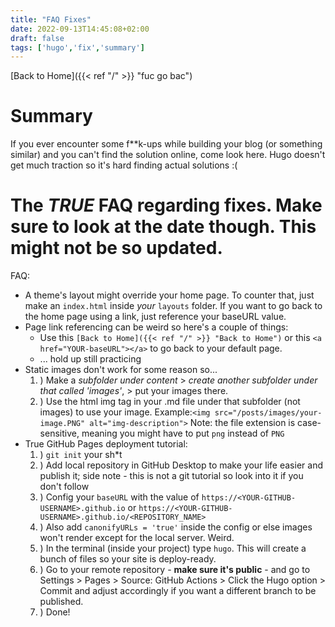```yaml
---
title: "FAQ Fixes"
date: 2022-09-13T14:45:08+02:00
draft: false
tags: ['hugo','fix','summary']
---
```


[Back to Home]({{< ref "/" >}} "fuc go bac") <br/>

# Summary

If you ever encounter some f**k-ups while building your blog (or something similar) and you can't find the solution online, come look here. Hugo doesn't get much traction so it's hard finding actual solutions :(

# The ***TRUE*** FAQ regarding fixes. Make sure to look at the date though. This might not be so updated.

FAQ:
* A theme's layout might override your home page. To counter that, just make an ``index.html`` inside *your* ``layouts`` folder. If you want to go back to the home page using a link, just reference your baseURL value. 
* Page link referencing can be weird so here's a couple of things:
  * Use this ``[Back to Home]({{< ref "/" >}} "Back to Home")`` or this ``<a href="YOUR-baseURL"></a>`` to go back to your default page.
  * ... hold up still practicing 
* Static images don't work for some reason so... 
  1. ) Make a *subfolder under content* > *create another subfolder under that called 'images'*, > put your images there.
  2. ) Use the html img tag in your .md file under that subfolder (not images) to use your image. Example:``<img src="/posts/images/your-image.PNG" alt="img-description">``
  Note: the file extension is case-sensitive, meaning you might have to put ``png`` instead of ``PNG``
* True GitHub Pages deployment tutorial:
  1. ) ``git init`` your sh*t 
  2. ) Add local repository in GitHub Desktop to make your life easier and publish it; side note - this is not a git tutorial so look into it if you don't follow
  3. ) Config your ``baseURL`` with the value of ``https://<YOUR-GITHUB-USERNAME>.github.io`` or ``https://<YOUR-GITHUB-USERNAME>.github.io/<REPOSITORY_NAME>``
  4. ) Also add ``canonifyURLs = 'true'`` inside the config or else images won't render except for the local server. Weird.
  5. ) In the terminal (inside your project) type `hugo`. This will create a bunch of files so your site is deploy-ready.
  6. ) Go to your remote repository - **make sure it's public** - and go to Settings > Pages > Source: GitHub Actions > Click the Hugo option > Commit and adjust accordingly if you want a different branch to be published.
  7. ) Done!
